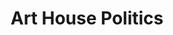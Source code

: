 ---
title: Art House Politics
type: channel
channel: arthousepolitics
tags:
- breadtube
url: /arthousepolitics/
videos:
- 5FiW4vVh3xo
- DG9tumRD7Gg
- 3bbj63mrSU0
- DwWTTkn58A4
- kKZe6Itx6tg
- WseyrYuD8ao
- Foa5naeAbr4
- iYxBtirDb9M
- inTEnYS_3Q4
- VmqVyw5EzOY
- zGNJ0dnaYlo
- KmBwyoT7vTU
- 2cOn25gw57E
- nXMeJdIwAZM
- -0-shhOhoLE
- q-UjbDQWf80
- Gisrc8yeiGI
- GC2SnAtYBGA
- rAFu5TGfxnI
- A9H0IWQ3bpo
- rRPoeLo7y3k
- Xd7H2RAnzZQ
- scVShkKvj4c
- eCzzFK_ZAAs
- 61CD8eOTolo
- dH--XJoc440
- mRkPVDbYw0c
- 7zDuE88B5V4
- k_8mtTu_opE
- 3xhF3M_icYw
- UVu54CyGwLY
- JeYVDa0HcJ4
- T9cHHr8DnII
- 8d9icRVjMaM
- fL8yHt4lOcY
- blxzM1HxgSM
- euPM3Cznptg
- IHdHuIL2VIU
- NqeMRVTMZBQ
- AuuMNjlOiSI
- TmVMh-nT200
- TLWxev2wH4k
- EBpMPEJuS90
- AgW2mSV_vXA
- HJaDJSOSCFk
- NSHTslKRlOw
- G-n33lVyoyU
- j9wVuaf2CwQ
- CFRNRsUgLw8
- qbDCMQj7AQI
- T3QEdEpL56E
- HvTQcVnHMvg
- jklxgfGjLU0
- -rvU_c9hFsE
- OPTFvSpMlEw
- 1Gutca0vNh8
- vaGDcZ5EZTk
- 1-TP8ep6vOI
- FWNZCrOo_Jw
- 0ceZPRxUxN8
- FY4XgeZA9Sk
- cyHkjwpJKdE
- IMhwZ-XfxVg
menu:
  main:
    parent: Channels
---